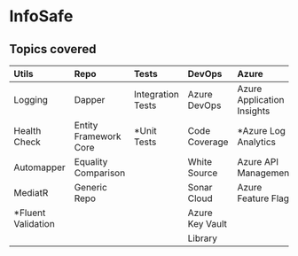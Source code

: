 # InfoSafe

## Topics covered

|  **Utils**                  |  **Repo**                   |  **Tests**               |  **DevOps**               |  **Azure**                   |  **Bus**                |
|  :---                       |  :---                       |  :---                    |  :---                     |  :---                        |  :---                   |
|  Logging                    |  Dapper                     |  Integration Tests       |  Azure DevOps             |  Azure Application Insights  |  > RabbitMQ               |
|  Health Check               |  Entity Framework Core      |  *Unit Tests             |  Code Coverage            |  *Azure Log Analytics        |  > Azure Service Bus      |
|  Automapper                 |  Equality Comparison        |                          |  White Source             |  Azure API Management        |                         |
|  MediatR                    |  Generic Repo               |                          |  Sonar Cloud              |  Azure Feature Flag          |                         |
|  *Fluent Validation         |                             |                          |  Azure Key Vault          |                              |                         |
|                             |                             |                          |  Library                  |                              |                         |